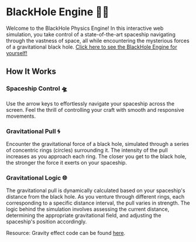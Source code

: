 # BlackHole Engine 🚀🌌

Welcome to the BlackHole Physics Engine! In this interactive web simulation, you take control of a state-of-the-art spaceship navigating through the vastness of space, all while encountering the mysterious forces of a gravitational black hole. <a href="https://oklein1.github.io/BlackHole_Engine/">Click here to see the BlackHole Engine for yourself!</a>

## How It Works

### Spaceship Control 🛸
Use the arrow keys to effortlessly navigate your spaceship across the screen. Feel the thrill of controlling your craft with smooth and responsive movements.

### Gravitational Pull 🌀
Encounter the gravitational force of a black hole, simulated through a series of concentric rings (circles) surrounding it. The intensity of the pull increases as you approach each ring. The closer you get to the black hole, the stronger the force it exerts on your spaceship.

### Gravitational Logic 🌐
The gravitational pull is dynamically calculated based on your spaceship's distance from the black hole. As you venture through different rings, each corresponding to a specific distance interval, the pull varies in strength. The logic behind the simulation involves assessing the current distance, determining the appropriate gravitational field, and adjusting the spaceship's position accordingly.


Resource: Gravity effect code can be found <a href="https://codepen.io/darrylhuffman/pen/vXjVJg">here</a>.

